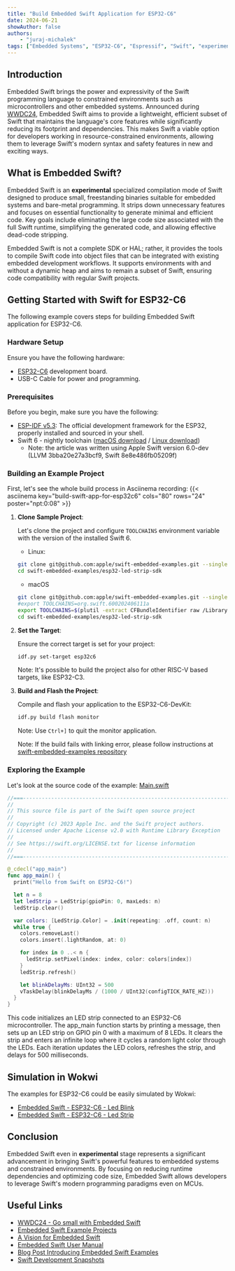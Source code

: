 ```yaml
---
title: "Build Embedded Swift Application for ESP32-C6"
date: 2024-06-21
showAuthor: false
authors:
    - "juraj-michalek"
tags: ["Embedded Systems", "ESP32-C6", "Espressif", "Swift", "experimental"]
---
```


## Introduction

Embedded Swift brings the power and expressivity of the Swift programming language to constrained environments such as microcontrollers and other embedded systems. Announced during [WWDC24](https://developer.apple.com/videos/play/wwdc2024/10197/), Embedded Swift aims to provide a lightweight, efficient subset of Swift that maintains the language's core features while significantly reducing its footprint and dependencies. This makes Swift a viable option for developers working in resource-constrained environments, allowing them to leverage Swift's modern syntax and safety features in new and exciting ways.

## What is Embedded Swift?

Embedded Swift is an **experimental** specialized compilation mode of Swift designed to produce small, freestanding binaries suitable for embedded systems and bare-metal programming. It strips down unnecessary features and focuses on essential functionality to generate minimal and efficient code. Key goals include eliminating the large code size associated with the full Swift runtime, simplifying the generated code, and allowing effective dead-code stripping.

Embedded Swift is not a complete SDK or HAL; rather, it provides the tools to compile Swift code into object files that can be integrated with existing embedded development workflows. It supports environments with and without a dynamic heap and aims to remain a subset of Swift, ensuring code compatibility with regular Swift projects.

## Getting Started with Swift for ESP32-C6

The following example covers steps for building Embedded Swift application for ESP32-C6.

### Hardware Setup

Ensure you have the following hardware:

- [ESP32-C6](https://www.espressif.com/en/products/socs/esp32-c6) development board.
- USB-C Cable for power and programming.

### Prerequisites

Before you begin, make sure you have the following:

- [ESP-IDF v5.3](https://docs.espressif.com/projects/esp-idf/en/release-v5.3/esp32/get-started/index.html): The official development framework for the ESP32, properly installed and sourced in your shell.
- Swift 6 - nightly toolchain ([macOS download](https://www.swift.org/install/macos/#development-snapshots) / [Linux download](https://www.swift.org/install/linux))
  - Note: the article was written using Apple Swift version 6.0-dev (LLVM 3bba20e27a3bcf9, Swift 8e8e486fb05209f)

### Building an Example Project

First, let's see the whole build process in Asciinema recording:
{{< asciinema key="build-swift-app-for-esp32c6" cols="80" rows="24" poster="npt:0:08" >}}

1. **Clone Sample Project**:

   Let's clone the project and configure `TOOLCHAINS` environment variable with the version of the installed Swift 6.


   - Linux:
   ```bash
   git clone git@github.com:apple/swift-embedded-examples.git --single-branch --branch main
   cd swift-embedded-examples/esp32-led-strip-sdk
   ```

   - macOS
   ```bash
   git clone git@github.com:apple/swift-embedded-examples.git --single-branch --branch main
   #export TOOLCHAINS=org.swift.600202406111a
   export TOOLCHAINS=$(plutil -extract CFBundleIdentifier raw /Library/Developer/Toolchains/swift-latest.xctoolchain/Info.plist)
   cd swift-embedded-examples/esp32-led-strip-sdk
   ```


2. **Set the Target**:

   Ensure the correct target is set for your project:

   ```bash
   idf.py set-target esp32c6
   ```

   Note: It's possible to build the project also for other RISC-V based targets, like ESP32-C3.

3. **Build and Flash the Project**:

   Compile and flash your application to the ESP32-C6-DevKit:

   ```bash
   idf.py build flash monitor
   ```

   Note: Use `Ctrl+]` to quit the monitor application.

   Note: If the build fails with linking error, please follow instructions at [swift-embedded-examples repository](https://github.com/apple/swift-embedded-examples/issues/17#issuecomment-2174606877)

### Exploring the Example

Let's look at the source code of the example: [Main.swift](https://github.com/apple/swift-embedded-examples/blob/main/esp32-led-strip-sdk/main/Main.swift)
```swift
//===----------------------------------------------------------------------===//
//
// This source file is part of the Swift open source project
//
// Copyright (c) 2023 Apple Inc. and the Swift project authors.
// Licensed under Apache License v2.0 with Runtime Library Exception
//
// See https://swift.org/LICENSE.txt for license information
//
//===----------------------------------------------------------------------===//

@_cdecl("app_main")
func app_main() {
  print("Hello from Swift on ESP32-C6!")

  let n = 8
  let ledStrip = LedStrip(gpioPin: 0, maxLeds: n)
  ledStrip.clear()

  var colors: [LedStrip.Color] = .init(repeating: .off, count: n)
  while true {
    colors.removeLast()
    colors.insert(.lightRandom, at: 0)

    for index in 0 ..< n {
      ledStrip.setPixel(index: index, color: colors[index])
    }
    ledStrip.refresh()

    let blinkDelayMs: UInt32 = 500
    vTaskDelay(blinkDelayMs / (1000 / UInt32(configTICK_RATE_HZ)))
  }
}
```

This code initializes an LED strip connected to an ESP32-C6 microcontroller. The app_main function starts by printing a message, then sets up an LED strip on GPIO pin 0 with a maximum of 8 LEDs. It clears the strip and enters an infinite loop where it cycles a random light color through the LEDs. Each iteration updates the LED colors, refreshes the strip, and delays for 500 milliseconds.

## Simulation in Wokwi

The examples for ESP32-C6 could be easily simulated by Wokwi:

- [Embedded Swift - ESP32-C6 - Led Blink](https://wokwi.com/experimental/viewer?diagram=https://raw.githubusercontent.com/georgik/swift-embedded-examples/feature/wokwi/esp32-led-blink-sdk/diagram.json&firmware=https://github.com/georgik/swift-embedded-examples/releases/download/v0.1/embedded-swift-esp32-c6-led-blink-sdk.uf2.bin)
- [Embedded Swift - ESP32-C6 - Led Strip](https://wokwi.com/experimental/viewer?diagram=https://raw.githubusercontent.com/georgik/swift-embedded-examples/feature/wokwi/esp32-led-strip-sdk/diagram.json&firmware=https://github.com/georgik/swift-embedded-examples/releases/download/v0.1/embedded-swift-esp32-c6-led-strip-sdk.uf2.bin)

## Conclusion

Embedded Swift even in **experimental** stage represents a significant advancement in bringing Swift's powerful features to embedded systems and constrained environments. By focusing on reducing runtime dependencies and optimizing code size, Embedded Swift allows developers to leverage Swift's modern programming paradigms even on MCUs.

## Useful Links

- [WWDC24 - Go small with Embedded Swift](https://developer.apple.com/videos/play/wwdc2024/10197/)
- [Embedded Swift Example Projects](https://github.com/apple/swift-embedded-examples/tree/main/esp32-led-strip-sdk)
- [A Vision for Embedded Swift](https://github.com/apple/swift-evolution/blob/main/visions/embedded-swift.md)
- [Embedded Swift User Manual](https://github.com/apple/swift/tree/main/docs/EmbeddedSwift/UserManual.md)
- [Blog Post Introducing Embedded Swift Examples](https://www.swift.org/blog/embedded-swift-examples/)
- [Swift Development Snapshots](https://www.swift.org/download/#snapshots)
